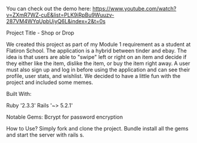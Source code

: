 You can check out the demo here: https://www.youtube.com/watch?v=ZXmR7WZ-cuE&list=PLK9iRpBu9Wuuzv-287VM4WYqUpbUiyQ6L&index=2&t=0s

Project Title - Shop or Drop

We created this project as part of my Module 1 requirement as a student at Flatiron School. The application is a hybrid between tinder and ebay. The idea is that users are able to "swipe" left or right on an item and decide if they either like the item, dislike the item, or buy the item right away. A user must also sign up and log in before using the application and can see their profile, user stats, and wishlist. We decided to have a little fun with the project and included some memes. 

Built With:

Ruby '2.3.3'
Rails '~> 5.2.1'

Notable Gems:
Bcrypt for password encryption 

How to Use? Simply fork and clone the project. Bundle install all the gems and start the server with rails s.
